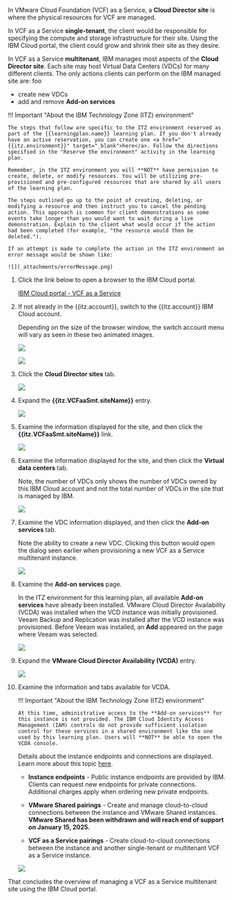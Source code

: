 In VMware Cloud Foundation (VCF) as a Service, a **Cloud Director site** is where the physical resources for VCF are managed. 

In VCF as a Service **single-tenant**, the client would be responsible for specifying the compute and storage infrastructure for their site. Using the IBM Cloud portal, the client could grow and shrink their site as they desire.

In VCF as a Service **multitenant**, IBM manages most aspects of the **Cloud Director site**. Each site may host Virtual Data Centers (VDCs) for many different clients. The only actions clients can perform on the IBM managed site are:
foo

- create new VDCs
- add and remove **Add-on services**

!!! Important "About the IBM Technology Zone (ITZ) environment"

    The steps that follow are specific to the ITZ environment reserved as part of the {{learningplan.name}} learning plan. If you don't already have an active reservation, you can create one <a href="{{itz.environment}}" target="_blank">here</a>. Follow the directions specified in the "Reserve the environment" activity in the learning plan.

    Remember, in the ITZ environment you will **NOT** have permission to create, delete, or modify resources. You will be utilizing pre-provisioned and pre-configured resources that are shared by all users of the learning plan.

    The steps outlined go up to the point of creating, deleting, or modifying a resource and then instruct you to cancel the pending action. This approach is common for client demonstrations as some events take longer than you would want to wait during a live demonstration. Explain to the client what would occur if the action had been completed (for example, "the resource would then be deleted.").

    If an attempt is made to complete the action in the ITZ environment an error message would be shown like:

    ![](_attachments/errorMessage.png)

1. Click the link below to open a browser to the IBM Cloud portal.

    <a href="https://cloud.ibm.com/vmware/resources/vdc" target="_blank">IBM Cloud portal - VCF as a Service</a>

2. If not already in the {{itz.account}}, switch to the {{itz.account}} IBM Cloud account.

    Depending on the size of the browser window, the switch account menu will vary as seen in these two animated images.

    ![](_attachments/switchAccount3.gif)

    ![](_attachments/switchAccount4.gif)

3. Click the **Cloud Director sites** tab.

    ![](_attachments/ip-vmware-VCFaaS-instancesDirectorTab.png)

4. Expand the **{{itz.VCFaaSmt.siteName}}** entry.

    ![](_attachments/ip-vmware-VCFaaS-instancesDirectorTable.png)

5. Examine the information displayed for the site, and then click the **{{itz.VCFaaSmt.siteName}}** link.

    ![](_attachments/ip-vmware-VCFaaS-instancesDirectorTableExpanded.png)

6. Examine the information displayed for the site, and then click the **Virtual data centers** tab.

    Note, the number of VDCs only shows the number of VDCs owned by this IBM Cloud account and not the total number of VDCs in the site that is managed by IBM.

    ![](_attachments/ip-vmware-VCFaaS-instancesDirectorSiteSummary.png)

7. Examine the VDC information displayed, and then click the **Add-on services** tab.

    Note the ability to create a new VDC. Clicking this button would open the dialog seen earlier when provisioning a new VCF as a Service multitenant instance.

    ![](_attachments/ip-vmware-VCFaaS-instancesDirectorVDCSummary.png)

8. Examine the **Add-on services** page.

    In the ITZ environment for this learning plan, all available **Add-on services** have already been installed. VMware Cloud Director Availability (VCDA) was installed when the VCD instance was initially provisioned. Veeam Backup and Replication was installed after the VCD instance was provisioned. Before Veeam was installed, an **Add** appeared on the page where Veeam was selected. 

    ![](_attachments/ip-vmware-VCFaaS-instancesDirectorAddOns.png)

9. Expand the **VMware Cloud Director Availability (VCDA)** entry.

    ![](_attachments/ip-vmware-VCFaaS-instancesDirectorAddOnsExpand.png)

10. Examine the information and tabs available for VCDA.

    !!! Important "About the IBM Technology Zone (ITZ) environment"

        At this time, administrative access to the **Add-on services** for this instance is not provided. The IBM Cloud Identity Access Management (IAM) controls do not provide sufficient isolation control for these services in a shared environment like the one used by this learning plan. Users will **NOT** be able to open the VCDA console.

    Details about the instance endpoints and connections are displayed. Learn more about this topic <a href="https://cloud.ibm.com/docs/vmware-service?topic=vmware-service-vcda-adding-deleting-private-ep" target="_blank">here</a>.

    - **Instance endpoints** - Public instance endpoints are provided by IBM. Clients can request new endpoints for private connections. Additional charges apply when ordering new private endpoints.
    
    - **VMware Shared pairings** - Create and manage cloud-to-cloud connections between the instance and VMware Shared instances. **VMware Shared has been withdrawn and will reach end of support on January 15, 2025.**

    - **VCF as a Service pairings** - Create cloud-to-cloud connections between the instance and another single-tenant or multitenant VCF as a Service instance.

    ![](_attachments/ip-vmware-VCFaaS-instancesDirectorVCDAExpand.png)

That concludes the overview of managing a VCF as a Service multitenant site using the IBM Cloud portal.